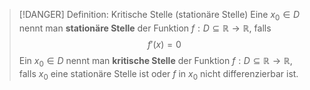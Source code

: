 > [!DANGER] Definition: Kritische Stelle (stationäre Stelle)
> Eine $x_0\in D$ nennt man **stationäre Stelle** der Funktion $f: D \subseteq \mathbb{R} \to \mathbb{R}$, falls
> $$f'(x) = 0$$
> Ein $x_0\in D$ nennt man **kritische Stelle** der Funktion $f: D \subseteq \mathbb{R} \to \mathbb{R}$, falls $x_0$ eine stationäre Stelle ist oder $f$ in $x_0$ nicht differenzierbar ist.